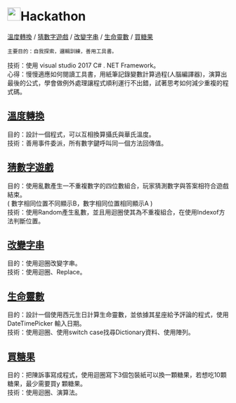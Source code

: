 # <img src=https://static.wixstatic.com/media/5a71f2_0f4c475255a540eeafdb78445852d7fe~mv2.png/v1/fill/w_170,h_170,al_c,usm_0.66_1.00_0.01/5a71f2_0f4c475255a540eeafdb78445852d7fe~mv2.png height=30></img>Hackathon
[溫度轉換](https://github.com/KuanTsai/C-Sharp-practice/tree/master/Hackathon20180226/%E6%BA%AB%E5%BA%A6%E8%BD%89%E6%8F%9B) / 
[猜數字遊戲](https://github.com/KuanTsai/C-Sharp-practice/tree/master/Hackathon20180226/%E7%8C%9C%E6%95%B8%E5%AD%97%E9%81%8A%E6%88%B2) / 
[改變字串](https://github.com/KuanTsai/C-Sharp-practice/tree/master/Hackathon20180226/%E6%94%B9%E8%AE%8A%E5%AD%97%E4%B8%B2) / 
[生命靈數](https://github.com/KuanTsai/C-Sharp-practice/tree/master/Hackathon20180226/%E7%94%9F%E5%91%BD%E9%9D%88%E6%95%B8) / 
[買糖果](https://github.com/KuanTsai/C-Sharp-practice/tree/master/Hackathon20180226/%E8%B2%B7%E7%B3%96%E6%9E%9C)

    主要目的：自我探索，邏輯訓練，善用工具書。
技術：使用 visual studio 2017 C# . NET Framework。  
心得：慢慢適應如何閱讀工具書，用紙筆記錄變數計算過程(人腦編譯器)，演算出最後的公式，學會做例外處理讓程式順利運行不出錯，試著思考如何減少重複的程式碼。

## [溫度轉換](https://github.com/KuanTsai/C-Sharp-practice/tree/master/Hackathon20180226/%E6%BA%AB%E5%BA%A6%E8%BD%89%E6%8F%9B)
目的：設計一個程式，可以互相換算攝氏與華氏溫度。  
技術：善用事件委派，所有數字鍵呼叫同一個方法回傳值。  

## [猜數字遊戲](https://github.com/KuanTsai/C-Sharp-practice/tree/master/Hackathon20180226/%E7%8C%9C%E6%95%B8%E5%AD%97%E9%81%8A%E6%88%B2)
目的：使用亂數產生一不重複數字的四位數組合，玩家猜測數字與答案相符合遊戲結束。  
( 數字相同位置不同顯示B，數字相同位置相同顯示A )  
技術：使用Random產生亂數，並且用迴圈使其為不重複組合，在使用Indexof方法判斷位置。  

## [改變字串](https://github.com/KuanTsai/C-Sharp-practice/tree/master/Hackathon20180226/%E6%94%B9%E8%AE%8A%E5%AD%97%E4%B8%B2)
目的：使用迴圈改變字串。  
技術：使用迴圈、Replace。  

## [生命靈數](https://github.com/KuanTsai/C-Sharp-practice/tree/master/Hackathon20180226/%E7%94%9F%E5%91%BD%E9%9D%88%E6%95%B8)
目的：設計一個使用西元生日計算生命靈數，並依據其星座給予評論的程式，使用 DateTimePicker 輸入日期。  
技術：使用迴圈、使用switch case找尋Dictionary資料、使用陣列。  

## [買糖果](https://github.com/KuanTsai/C-Sharp-practice/tree/master/Hackathon20180226/%E8%B2%B7%E7%B3%96%E6%9E%9C)
目的：把陳訴事寫成程式，使用迴圈寫下3個包裝紙可以換一顆糖果，若想吃10顆糖果，最少需要買y 顆糖果。  
技術：使用迴圈、演算法。  